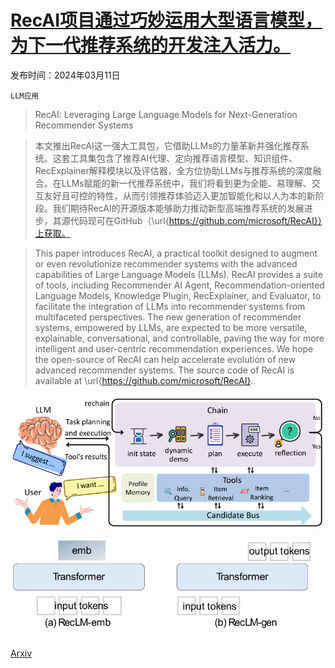 # [RecAI项目通过巧妙运用大型语言模型，为下一代推荐系统的开发注入活力。](https://arxiv.org/abs/2403.06465)

发布时间：2024年03月11日

`LLM应用`

> RecAI: Leveraging Large Language Models for Next-Generation Recommender Systems

> 本文推出RecAI这一强大工具包，它借助LLMs的力量革新并强化推荐系统。这套工具集包含了推荐AI代理、定向推荐语言模型、知识组件、RecExplainer解释模块以及评估器，全方位协助LLMs与推荐系统的深度融合。在LLMs赋能的新一代推荐系统中，我们将看到更为全能、易理解、交互友好且可控的特性，从而引领推荐体验迈入更加智能化和以人为本的新阶段。我们期待RecAI的开源版本能够助力推动新型高端推荐系统的发展进步，其源代码现可在GitHub（\url{https://github.com/microsoft/RecAI}）上获取。

> This paper introduces RecAI, a practical toolkit designed to augment or even revolutionize recommender systems with the advanced capabilities of Large Language Models (LLMs). RecAI provides a suite of tools, including Recommender AI Agent, Recommendation-oriented Language Models, Knowledge Plugin, RecExplainer, and Evaluator, to facilitate the integration of LLMs into recommender systems from multifaceted perspectives. The new generation of recommender systems, empowered by LLMs, are expected to be more versatile, explainable, conversational, and controllable, paving the way for more intelligent and user-centric recommendation experiences. We hope the open-source of RecAI can help accelerate evolution of new advanced recommender systems. The source code of RecAI is available at \url{https://github.com/microsoft/RecAI}.

![RecAI项目通过巧妙运用大型语言模型，为下一代推荐系统的开发注入活力。](../../../paper_images/2403.06465/x1.png)

![RecAI项目通过巧妙运用大型语言模型，为下一代推荐系统的开发注入活力。](../../../paper_images/2403.06465/x2.png)

[Arxiv](https://arxiv.org/abs/2403.06465)